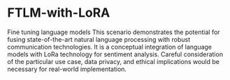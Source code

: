 # FTLM-with-LoRA
Fine tuning language models 
This scenario demonstrates the potential for fusing state-of-the-art natural language processing with robust communication technologies. It is a conceptual integration of language models with LoRa technology for sentiment analysis. Careful consideration of the particular use case, data privacy, and ethical implications would be necessary for real-world implementation.
